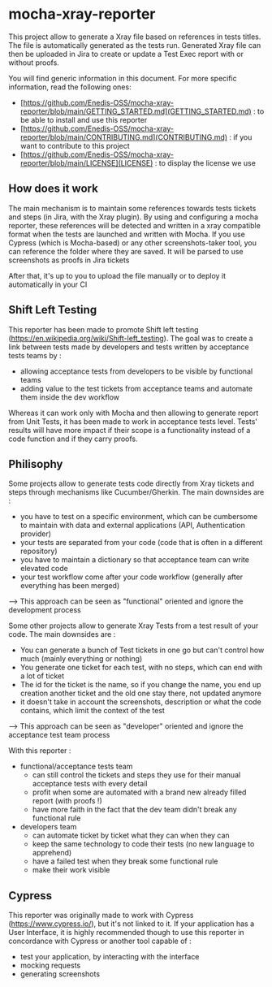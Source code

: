 # mocha-xray-reporter

This project allow to generate a Xray file based on references in tests titles. The file is automatically generated as the tests run.
Generated Xray file can then be uploaded in Jira to create or update a Test Exec report with or without proofs.

You will find generic information in this document. For more specific information, read the following ones:

- [https://github.com/Enedis-OSS/mocha-xray-reporter/blob/main/GETTING_STARTED.md](GETTING_STARTED.md) : to be able to install and use this reporter
- [https://github.com/Enedis-OSS/mocha-xray-reporter/blob/main/CONTRIBUTING.md](CONTRIBUTING.md) : if you want to contribute to this project
- [https://github.com/Enedis-OSS/mocha-xray-reporter/blob/main/LICENSE](LICENSE) : to display the license we use

## How does it work

The main mechanism is to maintain some references towards tests tickets and steps (in Jira, with the Xray plugin). By using and configuring
a mocha reporter, these references will be detected and written in a xray compatible format when the tests are launched and written with
Mocha. If you use Cypress (which is Mocha-based) or any other screenshots-taker tool, you can reference the folder where they are saved. It
will be parsed to use screenshots as proofs in Jira tickets

After that, it's up to you to upload the file manually or to deploy it automatically in your CI

## Shift Left Testing

This reporter has been made to promote Shift left testing (https://en.wikipedia.org/wiki/Shift-left_testing). The goal was to create a link
between tests made by developers and tests written by acceptance tests teams by :

- allowing acceptance tests from developers to be visible by functional teams
- adding value to the test tickets from acceptance teams and automate them inside the dev workflow

Whereas it can work only with Mocha and then allowing to generate report from Unit Tests, it has been made to work in acceptance tests
level. Tests' results will have more impact if their scope is a functionality instead of a code function and if they carry proofs.

## Philisophy

Some projects allow to generate tests code directly from Xray tickets and steps through mechanisms like Cucumber/Gherkin. The main downsides
are :

- you have to test on a specific environment, which can be cumbersome to maintain with data and external applications (API, Authentication
  provider)
- your tests are separated from your code (code that is often in a different repository)
- you have to maintain a dictionary so that acceptance team can write elevated code
- your test workflow come after your code workflow (generally after everything has been merged)

--> This approach can be seen as "functional" oriented and ignore the development process

Some other projects allow to generate Xray Tests from a test result of your code. The main downsides are :

- You can generate a bunch of Test tickets in one go but can't control how much (mainly everything or nothing)
- You generate one ticket for each test, with no steps, which can end with a lot of ticket
- The id for the ticket is the name, so if you change the name, you end up creation another ticket and the old one stay there, not updated
  anymore
- it doesn't take in account the screenshots, description or what the code contains, which limit the context of the test

--> This approach can be seen as "developer" oriented and ignore the acceptance test team process

With this reporter :

- functional/acceptance tests team
  - can still control the tickets and steps they use for their manual acceptance tests with every detail
  - profit when some are automated with a brand new already filled report (with proofs !)
  - have more faith in the fact that the dev team didn't break any functional rule
- developers team
  - can automate ticket by ticket what they can when they can
  - keep the same technology to code their tests (no new language to apprehend)
  - have a failed test when they break some functional rule
  - make their work visible

## Cypress

This reporter was originally made to work with Cypress (https://www.cypress.io/), but it's not linked to it. If your application has a User
Interface, it is highly recommended though to use this reporter in concordance with Cypress or another tool capable of :

- test your application, by interacting with the interface
- mocking requests
- generating screenshots
